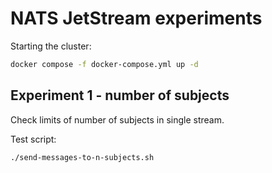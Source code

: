 # NATS JetStream experiments

Starting the cluster:

```bash
docker compose -f docker-compose.yml up -d
```

## Experiment 1 - number of subjects

Check limits of number of subjects in single stream.

Test script:
```bash
./send-messages-to-n-subjects.sh
```

